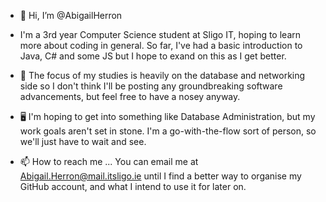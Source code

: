 - 👋 Hi, I’m @AbigailHerron
-    I'm a 3rd year Computer Science student at Sligo IT, hoping to learn more about coding in general.
          So far, I've had a basic introduction to Java, C# and some JS but I hope to exand on this as I get better.
- 🌱 The focus of my studies is heavily on the database and networking side so I don't think I'll be posting any groundbreaking software advancements, but
          feel free to have a nosey anyway.
- 🖥️ I'm hoping to get into something like Database Administration, but my work goals aren't set in stone. I'm a go-with-the-flow sort of person, so we'll
          just have to wait and see.

- 📫 How to reach me ...
          You can email me at Abigail.Herron@mail.itsligo.ie until I find a better way to organise my GitHub account, and what I intend to use it for later on.
